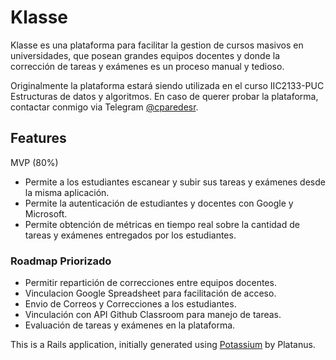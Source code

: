 # Klasse

Klasse es una plataforma para facilitar la gestion de cursos masivos en universidades, que posean grandes equipos docentes y donde la corrección de tareas y exámenes es un proceso manual y tedioso.

Originalmente la plataforma estará siendo utilizada en el curso IIC2133-PUC Estructuras de datos y algoritmos. En caso de querer probar la plataforma, contactar conmigo via Telegram [@cparedesr](https://t.me/cparedesr).

## Features

MVP (80%)

- Permite a los estudiantes escanear y subir sus tareas y exámenes desde la misma aplicación.
- Permite la autenticación de estudiantes y docentes con Google y Microsoft.
- Permite obtención de métricas en tiempo real sobre la cantidad de tareas y exámenes entregados por los estudiantes.

### Roadmap Priorizado

- Permitir repartición de correcciones entre equipos docentes.
- Vinculacion Google Spreadsheet para facilitación de acceso.
- Envio de Correos y Correcciones a los estudiantes.
- Vinculación con API Github Classroom para manejo de tareas.
- Evaluación de tareas y exámenes en la plataforma.

This is a Rails application, initially generated using [Potassium](https://github.com/platanus/potassium) by Platanus.

